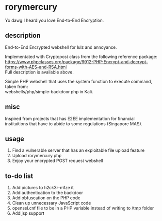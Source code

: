 # rorymercury
Yo dawg I heard you love End-to-End Encryption.

## description
End-to-End Encrypted webshell for lulz and annoyance.

Implementated with Cryptopost class from the following reference package:  
https://www.phpclasses.org/package/9912-PHP-Encrypt-and-decrypt-forms-with-AES-and-RSA.html  
Full description is available above.

Simple PHP webshell that uses the system function to execute command, taken from:   
webshells/php/simple-backdoor.php in Kali.

## misc
Inspired from projects that has E2EE implementation for financial instituitions that have to abide to some regulations (Singapore MAS).

## usage
1. Find a vulnerable server that has an exploitable file upload feature
2. Upload rorymercury.php
3. Enjoy your encrypted POST request webshell

## to-do list
1. Add pictures to h2ck3r-m1ze it
2. Add authentication to the backdoor
3. Add obfuscation on the PHP code
4. Clean up unnecessary JavaScript code
5. openssl.cnf file to be in a PHP variable instead of writing to /tmp folder
6. Add jsp support

